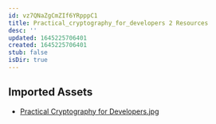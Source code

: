 ```yaml
---
id: vz7QNaZgCmZIf6YRpppC1
title: Practical_cryptography_for_developers 2 Resources
desc: ''
updated: 1645225706401
created: 1645225706401
stub: false
isDir: true
---
```

## Imported Assets
- [Practical Cryptography for Developers.jpg](/assets/practical-cryptography-for-developers.jpg)
